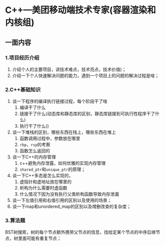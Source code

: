 # C++—美团移动端技术专家(容器渲染和内核组)

## 一面内容

### 1.项目经历介绍

1. 介绍个人的主要项目，讲技术难点，技术亮点，技术价值)；
2. 介绍一下个人快速解决问题的能力，遇到一个项目上的问题的解决过程是啥；

### 2.C++基础知识

1. 谈一下程序的编译执行链接过程，每个阶段干了啥
    1. 编译干了什么
    2. 链接干了什么(动态库和静态库的区别，静态库链接到可执行性程序干了什么)
    3. 执行干了什么()
2. 谈一下堆栈的区别，哪些东西在栈上，哪些东西在堆上
    1. 函数调用过程中，参数放在哪里
    2. `rbp`，`rsp`的考察
    3. 函数怎么返回的
3. 谈一下C++的内存管理
    1. c++避免内存泄露，如何优雅的实现内存管理
    2. `shared_ptr`和`unique_ptr`的原理；
4. 谈一下C++多态是怎么实现的，
    1. 虚指针和虚地址放在哪里的
    2. 析构为什么需要时虚函数
    3. 什么情况下因为没有执行父类析构函数导致内存泄漏
5. 谈一下左值引用和右值引用的区别以及使用的场景；
6. 谈一下map和unordered_map的区别以及增删改查的复杂度；

### 3.算法题

BST树搜索，树的每个节点额外携带父节点的信息，找给定某个节点的中序后继节点，树里面可能有重复节点；